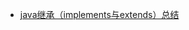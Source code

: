 



* [java继承（implements与extends）总结](https://blog.csdn.net/weixin_39938767/article/details/80056922)
